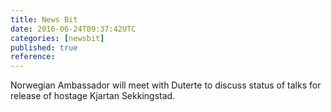```yaml
---
title: News Bit
date: 2016-06-24T09:37:42UTC
categories: [newsbit]
published: true
reference: 
---
```


Norwegian Ambassador will meet with Duterte to discuss status of talks for release of hostage Kjartan Sekkingstad.
